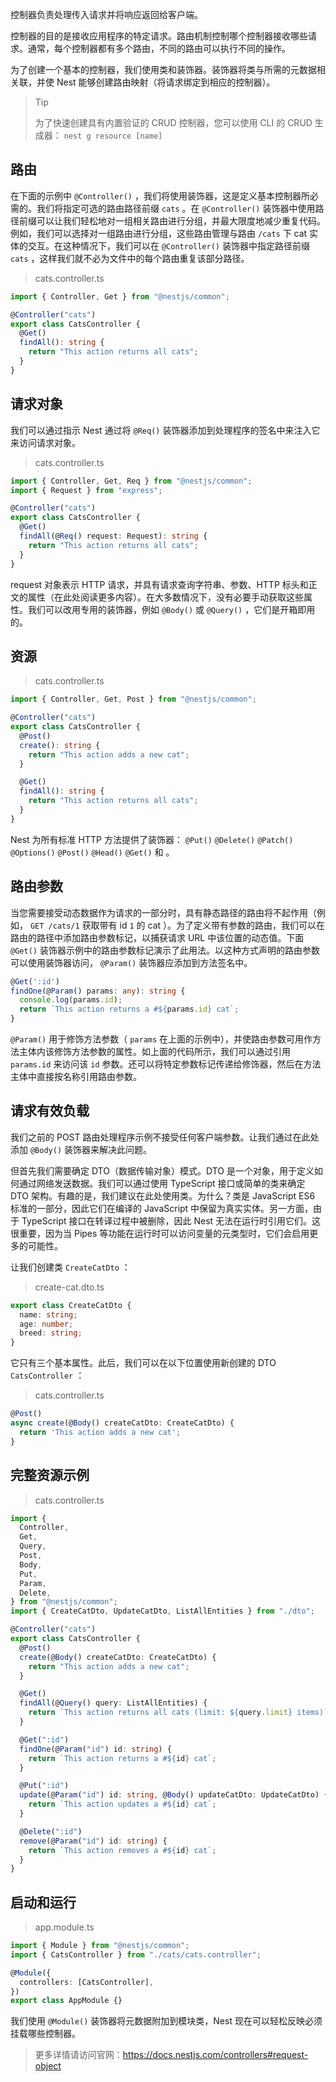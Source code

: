 控制器负责处理传入请求并将响应返回给客户端。

控制器的目的是接收应用程序的特定请求。路由机制控制哪个控制器接收哪些请求。通常，每个控制器都有多个路由，不同的路由可以执行不同的操作。

为了创建一个基本的控制器，我们使用类和装饰器。装饰器将类与所需的元数据相关联，并使 Nest 能够创建路由映射（将请求绑定到相应的控制器）。

> Tip
>
> 为了快速创建具有内置验证的 CRUD 控制器，您可以使用 CLI 的 CRUD 生成器： `nest g resource [name]`

## 路由

在下面的示例中 `@Controller()` ，我们将使用装饰器，这是定义基本控制器所必需的。我们将指定可选的路由路径前缀 `cats` 。在 `@Controller()` 装饰器中使用路径前缀可以让我们轻松地对一组相关路由进行分组，并最大限度地减少重复代码。例如，我们可以选择对一组路由进行分组，这些路由管理与路由 `/cats` 下 cat 实体的交互。在这种情况下，我们可以在 `@Controller()` 装饰器中指定路径前缀 `cats` ，这样我们就不必为文件中的每个路由重复该部分路径。

> cats.controller.ts

```typescript
import { Controller, Get } from "@nestjs/common";

@Controller("cats")
export class CatsController {
  @Get()
  findAll(): string {
    return "This action returns all cats";
  }
}
```

## 请求对象

我们可以通过指示 Nest 通过将 `@Req()` 装饰器添加到处理程序的签名中来注入它来访问请求对象。

> cats.controller.ts

```ts
import { Controller, Get, Req } from "@nestjs/common";
import { Request } from "express";

@Controller("cats")
export class CatsController {
  @Get()
  findAll(@Req() request: Request): string {
    return "This action returns all cats";
  }
}
```

request 对象表示 HTTP 请求，并具有请求查询字符串、参数、HTTP 标头和正文的属性（在此处阅读更多内容）。在大多数情况下，没有必要手动获取这些属性。我们可以改用专用的装饰器，例如 `@Body()` 或 `@Query()` ，它们是开箱即用的。

## 资源

> cats.controller.ts

```ts
import { Controller, Get, Post } from "@nestjs/common";

@Controller("cats")
export class CatsController {
  @Post()
  create(): string {
    return "This action adds a new cat";
  }

  @Get()
  findAll(): string {
    return "This action returns all cats";
  }
}
```

Nest 为所有标准 HTTP 方法提供了装饰器： `@Put()` `@Delete()` `@Patch()` `@Options()` `@Post()` `@Head()` `@Get()` 和 。

## 路由参数

当您需要接受动态数据作为请求的一部分时，具有静态路径的路由将不起作用（例如， `GET /cats/1` 获取带有 id `1` 的 cat ）。为了定义带有参数的路由，我们可以在路由的路径中添加路由参数标记，以捕获请求 URL 中该位置的动态值。下面 `@Get()` 装饰器示例中的路由参数标记演示了此用法。以这种方式声明的路由参数可以使用装饰器访问， `@Param()` 装饰器应添加到方法签名中。

```ts
@Get(':id')
findOne(@Param() params: any): string {
  console.log(params.id);
  return `This action returns a #${params.id} cat`;
}
```

`@Param()` 用于修饰方法参数（ `params` 在上面的示例中），并使路由参数可用作方法主体内该修饰方法参数的属性。如上面的代码所示，我们可以通过引用 `params.id` 来访问该 `id` 参数。还可以将特定参数标记传递给修饰器，然后在方法主体中直接按名称引用路由参数。

## 请求有效负载

我们之前的 POST 路由处理程序示例不接受任何客户端参数。让我们通过在此处添加 `@Body()` 装饰器来解决此问题。

但首先我们需要确定 DTO（数据传输对象）模式。DTO 是一个对象，用于定义如何通过网络发送数据。我们可以通过使用 TypeScript 接口或简单的类来确定 DTO 架构。有趣的是，我们建议在此处使用类。为什么？类是 JavaScript ES6 标准的一部分，因此它们在编译的 JavaScript 中保留为真实实体。另一方面，由于 TypeScript 接口在转译过程中被删除，因此 Nest 无法在运行时引用它们。这很重要，因为当 Pipes 等功能在运行时可以访问变量的元类型时，它们会启用更多的可能性。

让我们创建类 `CreateCatDto` ：

> create-cat.dto.ts

```ts
export class CreateCatDto {
  name: string;
  age: number;
  breed: string;
}
```

它只有三个基本属性。此后，我们可以在以下位置使用新创建的 DTO `CatsController` ：

> cats.controller.ts

```typescript
@Post()
async create(@Body() createCatDto: CreateCatDto) {
  return 'This action adds a new cat';
}
```

## 完整资源示例

> cats.controller.ts

```ts
import {
  Controller,
  Get,
  Query,
  Post,
  Body,
  Put,
  Param,
  Delete,
} from "@nestjs/common";
import { CreateCatDto, UpdateCatDto, ListAllEntities } from "./dto";

@Controller("cats")
export class CatsController {
  @Post()
  create(@Body() createCatDto: CreateCatDto) {
    return "This action adds a new cat";
  }

  @Get()
  findAll(@Query() query: ListAllEntities) {
    return `This action returns all cats (limit: ${query.limit} items)`;
  }

  @Get(":id")
  findOne(@Param("id") id: string) {
    return `This action returns a #${id} cat`;
  }

  @Put(":id")
  update(@Param("id") id: string, @Body() updateCatDto: UpdateCatDto) {
    return `This action updates a #${id} cat`;
  }

  @Delete(":id")
  remove(@Param("id") id: string) {
    return `This action removes a #${id} cat`;
  }
}
```

## 启动和运行

> app.module.ts

```ts
import { Module } from "@nestjs/common";
import { CatsController } from "./cats/cats.controller";

@Module({
  controllers: [CatsController],
})
export class AppModule {}
```

我们使用 `@Module()` 装饰器将元数据附加到模块类，Nest 现在可以轻松反映必须挂载哪些控制器。

> 更多详情请访问官网：https://docs.nestjs.com/controllers#request-object
